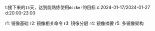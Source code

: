 t:接下来的`15`天，达到能熟练使用`docker`的目标
c:2024-01-17/2024-01-27
d:20:00-23:00

r1: 镜像基础
r2: 镜像相关命令
r3: 镜像分层
r4: 镜像摘要
r5: 多镜像架构
